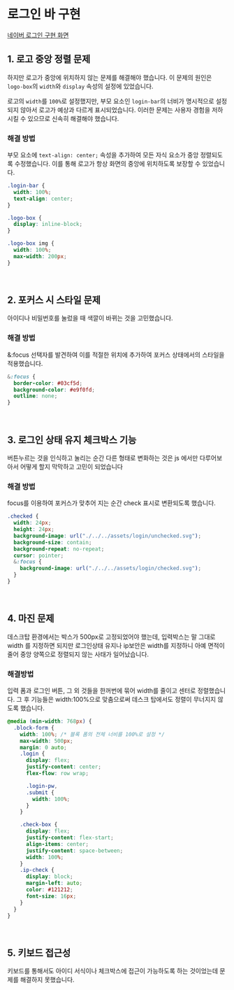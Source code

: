 # 로그인 바 구현

[네이버 로그인 구현 화면](https://betteree.github.io/homework/login/login.html)

## 1. 로고 중앙 정렬 문제

하지만 로고가 중앙에 위치하지 않는 문제를 해결해야 했습니다. 이 문제의 원인은 `logo-box`의 `width`와 `display` 속성의 설정에 있었습니다.

로고의 `width`를 `100%`로 설정했지만, 부모 요소인 `login-bar`의 너비가 명시적으로 설정되지 않아서 로고가 예상과 다르게 표시되었습니다. 이러한 문제는 사용자 경험을 저하시킬 수 있으므로 신속히 해결해야 했습니다.

### 해결 방법

부모 요소에 `text-align: center;` 속성을 추가하여 모든 자식 요소가 중앙 정렬되도록 수정했습니다. 이를 통해 로고가 항상 화면의 중앙에 위치하도록 보장할 수 있었습니다.

```css
.login-bar {
  width: 100%;
  text-align: center;
}

.logo-box {
  display: inline-block;
}

.logo-box img {
  width: 100%;
  max-width: 200px;
}
```

<br>

## 2. 포커스 시 스타일 문제

아이디나 비밀번호를 눌렀을 때 색깔이 바뀌는 것을 고민했습니다.

### 해결 방법

&:focus 선택자를 발견하여 이를 적절한 위치에 추가하여 포커스 상태에서의 스타일을 적용했습니다.

```css
&:focus {
  border-color: #03cf5d;
  background-color: #e9f0fd;
  outline: none;
}
```

<br>

## 3. 로그인 상태 유지 체크박스 기능

버튼누르는 것을 인식하고 눌리는 순간 다른 형태로 변화하는 것은 js 에서만 다루어보아서 어떻게 할지 막막하고 고민이 되었습니다

### 해결 방법

focus를 이용하여 포커스가 맞추어 지는 순간 check 표시로 변환되도록 했습니다.

```css
.checked {
  width: 24px;
  height: 24px;
  background-image: url("./../../assets/login/unchecked.svg");
  background-size: contain;
  background-repeat: no-repeat;
  cursor: pointer;
  &:focus {
    background-image: url("./../../assets/login/checked.svg");
  }
}
```

<br>

## 4. 마진 문제

데스크탑 환경에서는 박스가 500px로 고정되었어야 했는데, 입력박스는 말 그대로 width 를 지정하면 되지만 로그인상태 유지나 ip보안은 width를 지정하니 아예 면적이 줄어 중앙 양쪽으로 정렬되지 않는 사태가 일어났습니다.

### 해결방법

입력 폼과 로그인 버튼, 그 외 것들을 한꺼번에 묶어 width를 줄이고 센터로 정렬했습니다.
그 후 기능들은 width:100%으로 맞춤으로써 데스크 탑에서도 정렬이 무너지지 않도록 했습니다.

```css
@media (min-width: 768px) {
  .block-form {
    width: 100%; /* 블록 폼의 전체 너비를 100%로 설정 */
    max-width: 500px;
    margin: 0 auto;
    .login {
      display: flex;
      justify-content: center;
      flex-flow: row wrap;

      .login-pw,
      .submit {
        width: 100%;
      }
    }

    .check-box {
      display: flex;
      justify-content: flex-start;
      align-items: center;
      justify-content: space-between;
      width: 100%;
    }
    .ip-check {
      display: block;
      margin-left: auto;
      color: #121212;
      font-size: 16px;
    }
  }
}
```

<br>

## 5. 키보드 접근성

키보드를 통해서도 아이디 서식이나 체크박스에 접근이 가능하도록 하는 것이었는데
문제를 해결하지 못했습니다.
